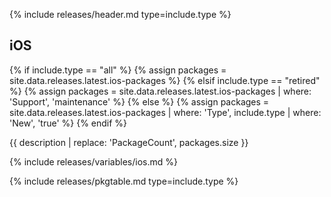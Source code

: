 {% include releases/header.md type=include.type %}

## iOS

{% if include.type == "all" %}
  {% assign packages = site.data.releases.latest.ios-packages %}
{% elsif include.type == "retired" %}
  {% assign packages = site.data.releases.latest.ios-packages | where: 'Support', 'maintenance' %}
{% else %}
  {% assign packages = site.data.releases.latest.ios-packages | where: 'Type', include.type | where: 'New', 'true' %}
{% endif %}

{{ description | replace: 'PackageCount', packages.size }}

{% include releases/variables/ios.md %}

{% include releases/pkgtable.md type=include.type %}